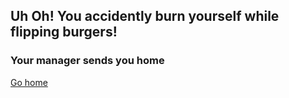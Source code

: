 ## Uh Oh! You accidently burn yourself while flipping burgers!

### Your manager sends you home

[Go home](go-home.md)